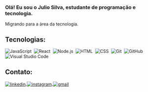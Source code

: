 ### Olá! Eu sou o Julio Silva, estudante de programação e tecnologia.

<p> Migrando para a área da tecnologia.

## Tecnologias:
![JavaScript](https://img.shields.io/badge/-JavaScript-05122A?style=flat&logo=javascript)&nbsp;
![React](https://img.shields.io/badge/-React-05122A?style=flat&logo=react)&nbsp;
![Node.js](https://img.shields.io/badge/-Node.js-05122A?style=flat&logo=node.js)&nbsp;
![HTML](https://img.shields.io/badge/-HTML-05122A?style=flat&logo=HTML5)&nbsp;
![CSS](https://img.shields.io/badge/-CSS-05122A?style=flat&logo=CSS3&logoColor=1572B6)&nbsp;
![Git](https://img.shields.io/badge/-Git-05122A?style=flat&logo=git)&nbsp;
![GitHub](https://img.shields.io/badge/-GitHub-05122A?style=flat&logo=github)&nbsp;
![Visual Studio Code](https://img.shields.io/badge/-Visual%20Studio%20Code-05122A?style=flat&logo=visual-studio-code&logoColor=007ACC)&nbsp;

## Contato:

<a href="https://www.linkedin.com/in/julio-silva-313a37248" target="_blank">
  <img align="center" src="https://img.shields.io/badge/-silllvajulio-05122A?style=flat&logo=linkedin" alt="linkedin"/>
</a>
<a href="https://instagram.com/silllvajulio" target="_blank">
  <img align="center" src="https://img.shields.io/badge/-silllvajulio-05122A?style=flat&logo=instagram" alt="instagram"/>
</a>
<a href = "mailto:silllvajulio@gmail.com">
  <img align="center" src="https://img.shields.io/badge/-silllvajulio-05122A?style=flat&logo=gmail" alt="gmail"/>
